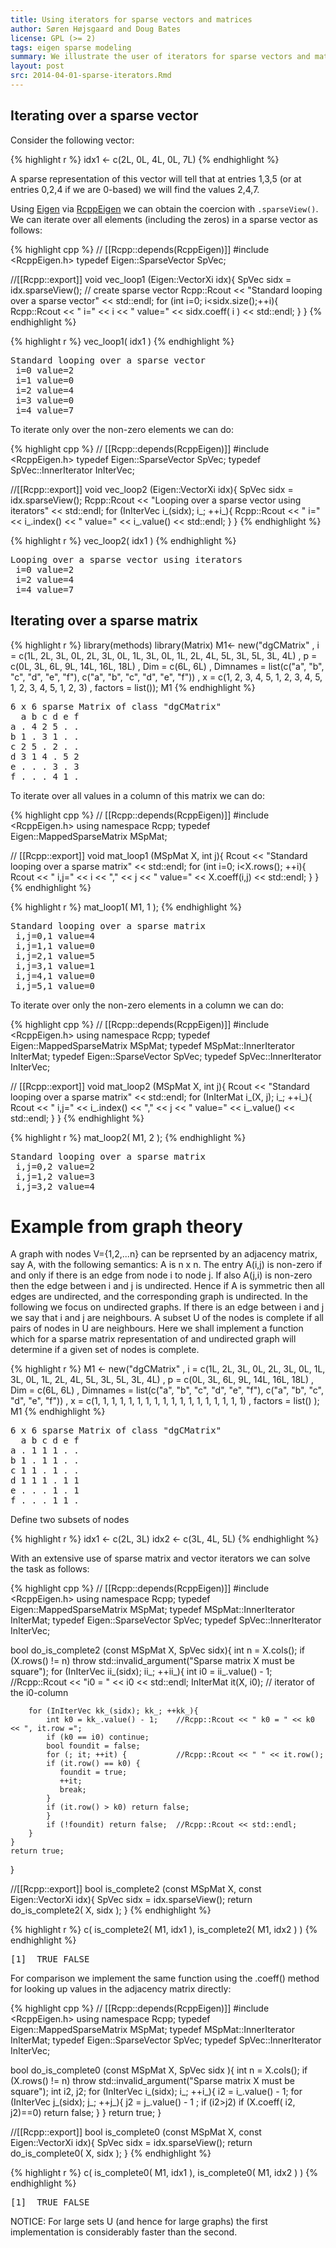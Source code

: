 ```yaml
---
title: Using iterators for sparse vectors and matrices
author: Søren Højsgaard and Doug Bates
license: GPL (>= 2)
tags: eigen sparse modeling
summary: We illustrate the user of iterators for sparse vectors and matrices and implement a function which determines if a set of nodes in an undirected graph is complete.
layout: post
src: 2014-04-01-sparse-iterators.Rmd
---
```


## Iterating over a sparse vector

Consider the following vector:

{% highlight r %}
idx1 <- c(2L, 0L, 4L, 0L, 7L)
{% endhighlight %}

A sparse representation of this vector will tell that at entries 1,3,5
(or at entries 0,2,4 if we are 0-based) we will find the values 2,4,7.

Using [Eigen](http://eigen.tuxfamily.org) via
[RcppEigen](http://cran.r-project.org/web/packages/RcppEigen/index.html) we
can obtain the coercion with `.sparseView()`.
We can iterate over all elements (including the zeros) in a sparse
vector as follows:


{% highlight cpp %}
// [[Rcpp::depends(RcppEigen)]]
#include <RcppEigen.h>
typedef Eigen::SparseVector<double> SpVec;

//[[Rcpp::export]]
void vec_loop1 (Eigen::VectorXi idx){
    SpVec sidx = idx.sparseView(); // create sparse vector
    Rcpp::Rcout << "Standard looping over a sparse vector" << std::endl;
    for (int i=0; i<sidx.size();++i){
        Rcpp::Rcout << " i=" << i << " value=" << sidx.coeff( i ) << std::endl;
    }
}
{% endhighlight %}


{% highlight r %}
vec_loop1( idx1 )
{% endhighlight %}



<pre class="output">
Standard looping over a sparse vector
 i=0 value=2
 i=1 value=0
 i=2 value=4
 i=3 value=0
 i=4 value=7
</pre>

To iterate only over the non-zero elements we can do:


{% highlight cpp %}
// [[Rcpp::depends(RcppEigen)]]
#include <RcppEigen.h>
typedef Eigen::SparseVector<double> SpVec;
typedef SpVec::InnerIterator InIterVec;

//[[Rcpp::export]]
void vec_loop2 (Eigen::VectorXi idx){
    SpVec sidx = idx.sparseView();
    Rcpp::Rcout << "Looping over a sparse vector using iterators" << std::endl;
    for (InIterVec i_(sidx); i_; ++i_){
         Rcpp::Rcout << " i=" << i_.index() << " value=" << i_.value() << std::endl;
    }
}
{% endhighlight %}


{% highlight r %}
vec_loop2( idx1 )
{% endhighlight %}



<pre class="output">
Looping over a sparse vector using iterators
 i=0 value=2
 i=2 value=4
 i=4 value=7
</pre>

## Iterating over a sparse matrix


{% highlight r %}
library(methods)
library(Matrix)
M1<- new("dgCMatrix"
    , i = c(1L, 2L, 3L, 0L, 2L, 3L, 0L, 1L, 3L, 0L, 
            1L, 2L, 4L, 5L, 3L, 5L, 3L, 4L)
    , p = c(0L, 3L, 6L, 9L, 14L, 16L, 18L)
    , Dim = c(6L, 6L)
    , Dimnames = list(c("a", "b", "c", "d", "e", "f"), 
                      c("a", "b", "c", "d", "e", "f"))
    , x = c(1, 2, 3, 4, 5, 1, 2, 3, 4, 5, 1, 2, 3, 4, 5, 1, 2, 3)
    , factors = list()); M1
{% endhighlight %}



<pre class="output">
6 x 6 sparse Matrix of class &quot;dgCMatrix&quot;
  a b c d e f
a . 4 2 5 . .
b 1 . 3 1 . .
c 2 5 . 2 . .
d 3 1 4 . 5 2
e . . . 3 . 3
f . . . 4 1 .
</pre>

To iterate over all values in a column of this matrix we can do:


{% highlight cpp %}
// [[Rcpp::depends(RcppEigen)]]
#include <RcppEigen.h>
using namespace Rcpp;
typedef Eigen::MappedSparseMatrix<double> MSpMat;

// [[Rcpp::export]]
void mat_loop1 (MSpMat X, int j){
    Rcout << "Standard looping over a sparse matrix" << std::endl;
    for (int i=0; i<X.rows(); ++i){
        Rcout << " i,j=" << i << "," << j << " value=" << X.coeff(i,j) << std::endl;
    }
}
{% endhighlight %}


{% highlight r %}
mat_loop1( M1, 1 );
{% endhighlight %}



<pre class="output">
Standard looping over a sparse matrix
 i,j=0,1 value=4
 i,j=1,1 value=0
 i,j=2,1 value=5
 i,j=3,1 value=1
 i,j=4,1 value=0
 i,j=5,1 value=0
</pre>

To iterate over only the non-zero elements in a column we can do:


{% highlight cpp %}
// [[Rcpp::depends(RcppEigen)]]
#include <RcppEigen.h>
using namespace Rcpp;
typedef Eigen::MappedSparseMatrix<double> MSpMat;
typedef MSpMat::InnerIterator InIterMat;
typedef Eigen::SparseVector<double> SpVec;
typedef SpVec::InnerIterator InIterVec;

// [[Rcpp::export]]
void mat_loop2 (MSpMat X, int j){
    Rcout << "Standard looping over a sparse matrix" << std::endl;
    for (InIterMat i_(X, j); i_; ++i_){
        Rcout << " i,j=" << i_.index() << "," << j << " value=" << i_.value() << std::endl;
    }
}
{% endhighlight %}


{% highlight r %}
mat_loop2( M1, 2 );
{% endhighlight %}



<pre class="output">
Standard looping over a sparse matrix
 i,j=0,2 value=2
 i,j=1,2 value=3
 i,j=3,2 value=4
</pre>

# Example from graph theory

A graph with nodes V={1,2,...n} can be reprsented by an adjacency
matrix, say A, with the following semantics: A is n x n. The entry
A(i,j) is non-zero if and only if there is an edge from node i to node
j. If also A(j,i) is non-zero then the edge between i and j is
undirected. Hence if A is symmetric then all edges are undirected, and
the corresponding graph is undirected. In the following we focus on
undirected graphs. If there is an edge between i and j we say that i
and j are neighbours. A subset U of the nodes is complete if all pairs
of nodes in U are neighbours. Here we shall implement a function which
for a sparse matrix representation of and undirected graph will
determine if a given set of nodes is complete.


{% highlight r %}
M1 <- new("dgCMatrix"
    , i = c(1L, 2L, 3L, 0L, 2L, 3L, 0L, 1L, 3L, 0L, 1L, 2L, 4L, 5L, 3L, 5L, 3L, 4L)
    , p = c(0L, 3L, 6L, 9L, 14L, 16L, 18L)
    , Dim = c(6L, 6L)
    , Dimnames = list(c("a", "b", "c", "d", "e", "f"), c("a", "b", "c", "d", "e", "f"))
    , x = c(1, 1, 1, 1, 1, 1, 1, 1, 1, 1, 1, 1, 1, 1, 1, 1, 1, 1)
    , factors = list()
); M1
{% endhighlight %}



<pre class="output">
6 x 6 sparse Matrix of class &quot;dgCMatrix&quot;
  a b c d e f
a . 1 1 1 . .
b 1 . 1 1 . .
c 1 1 . 1 . .
d 1 1 1 . 1 1
e . . . 1 . 1
f . . . 1 1 .
</pre>

Define two subsets of nodes

{% highlight r %}
idx1 <- c(2L, 3L)
idx2 <- c(3L, 4L, 5L)
{% endhighlight %}

With an extensive use of sparse matrix and vector iterators we can solve the task as follows:


{% highlight cpp %}
// [[Rcpp::depends(RcppEigen)]]
#include <RcppEigen.h>
using namespace Rcpp;
typedef Eigen::MappedSparseMatrix<double> MSpMat;
typedef MSpMat::InnerIterator InIterMat;
typedef Eigen::SparseVector<double> SpVec;
typedef SpVec::InnerIterator InIterVec;

bool do_is_complete2 (const MSpMat X, SpVec sidx){
    int n = X.cols();
    if (X.rows() != n) throw std::invalid_argument("Sparse matrix X must be square");
    for (InIterVec ii_(sidx); ii_; ++ii_){
        int i0 = ii_.value() - 1;      //Rcpp::Rcout << "i0 = " << i0 << std::endl;
        InIterMat it(X, i0);           // iterator of the i0-column

        for (InIterVec kk_(sidx); kk_; ++kk_){
            int k0 = kk_.value() - 1;    //Rcpp::Rcout << " k0 = " << k0 << ", it.row =";
            if (k0 == i0) continue;
            bool foundit = false;
            for (; it; ++it) {           //Rcpp::Rcout << " " << it.row();
  	        if (it.row() == k0) {
  	           foundit = true;
  	           ++it;
  	           break;
  	        }
  	        if (it.row() > k0) return false;
            }
            if (!foundit) return false;  //Rcpp::Rcout << std::endl;
        }
    }
    return true;
}

//[[Rcpp::export]]
bool is_complete2 (const MSpMat X, const Eigen::VectorXi idx){
    SpVec sidx = idx.sparseView();
    return do_is_complete2( X, sidx );
}
{% endhighlight %}


{% highlight r %}
c( is_complete2( M1, idx1 ), is_complete2( M1, idx2 ) )
{% endhighlight %}



<pre class="output">
[1]  TRUE FALSE
</pre>

For comparison we implement the same function using the .coeff()
method for looking up values in the adjacency matrix directly:


{% highlight cpp %}
// [[Rcpp::depends(RcppEigen)]]
#include <RcppEigen.h>
using namespace Rcpp;
typedef Eigen::MappedSparseMatrix<double> MSpMat;
typedef MSpMat::InnerIterator InIterMat;
typedef Eigen::SparseVector<double> SpVec;
typedef SpVec::InnerIterator InIterVec;

bool do_is_complete0 (const MSpMat X, SpVec sidx ){
    int n = X.cols();
    if (X.rows() != n) throw std::invalid_argument("Sparse matrix X must be square");
    int i2, j2;
    for (InIterVec i_(sidx); i_; ++i_){
        i2 = i_.value() - 1;
        for (InIterVec j_(sidx); j_; ++j_){
            j2 = j_.value() - 1 ;
            if (i2>j2)
	        if (X.coeff( i2, j2)==0) return false;
        }
    }
    return true;
}

//[[Rcpp::export]]
bool is_complete0 (const MSpMat X, const Eigen::VectorXi idx){
    SpVec sidx = idx.sparseView();
    return do_is_complete0( X, sidx );
}
{% endhighlight %}


{% highlight r %}
c( is_complete0( M1, idx1 ), is_complete0( M1, idx2 ) )
{% endhighlight %}



<pre class="output">
[1]  TRUE FALSE
</pre>

NOTICE: For large sets U (and hence for large graphs) the first
implementation is considerably faster than the second.
